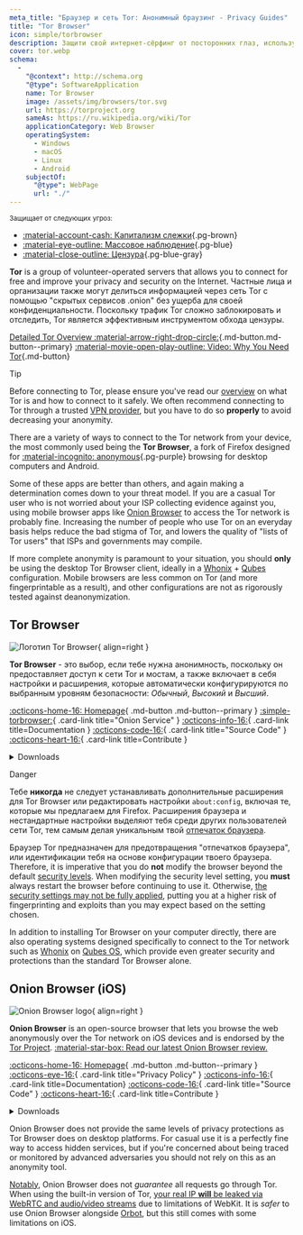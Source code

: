 ```yaml
---
meta_title: "Браузер и сеть Tor: Анонимный браузинг - Privacy Guides"
title: "Tor Browser"
icon: simple/torbrowser
description: Защити свой интернет-сёрфинг от посторонних глаз, используя сеть Tor - безопасную сеть, обходящую цензуру.
cover: tor.webp
schema:
  - 
    "@context": http://schema.org
    "@type": SoftwareApplication
    name: Tor Browser
    image: /assets/img/browsers/tor.svg
    url: https://torproject.org
    sameAs: https://ru.wikipedia.org/wiki/Tor
    applicationCategory: Web Browser
    operatingSystem:
      - Windows
      - macOS
      - Linux
      - Android
    subjectOf:
      "@type": WebPage
      url: "./"
---
```


<small>Защищает от следующих угроз:</small>

- [:material-account-cash: Капитализм слежки](basics/common-threats.md#surveillance-as-a-business-model ""){.pg-brown}
- [:material-eye-outline: Массовое наблюдение](basics/common-threats.md#mass-surveillance-programs ""){.pg-blue}
- [:material-close-outline: Цензура](basics/common-threats.md#avoiding-censorship ""){.pg-blue-gray}

**Tor** is a group of volunteer-operated servers that allows you to connect for free and improve your privacy and security on the Internet. Частные лица и организации также могут делиться информацией через сеть Tor с помощью "скрытых сервисов .onion" без ущерба для своей конфиденциальности. Поскольку трафик Tor сложно заблокировать и отследить, Tor является эффективным инструментом обхода цензуры.

[Detailed Tor Overview :material-arrow-right-drop-circle:](advanced/tor-overview.md ""){.md-button.md-button--primary} [:material-movie-open-play-outline: Video: Why You Need Tor](https://www.privacyguides.org/videos/2025/03/02/why-you-need-tor/ ""){.md-button}

<div class="admonition tip" markdown>
<p class="admonition-title">Tip</p>

Before connecting to Tor, please ensure you've read our [overview](advanced/tor-overview.md) on what Tor is and how to connect to it safely. We often recommend connecting to Tor through a trusted [VPN provider](vpn.md), but you have to do so **properly** to avoid decreasing your anonymity.

</div>

There are a variety of ways to connect to the Tor network from your device, the most commonly used being the **Tor Browser**, a fork of Firefox designed for [:material-incognito: anonymous](basics/common-threats.md#anonymity-vs-privacy ""){.pg-purple} browsing for desktop computers and Android.

Some of these apps are better than others, and again making a determination comes down to your threat model. If you are a casual Tor user who is not worried about your ISP collecting evidence against you, using mobile browser apps like [Onion Browser](#onion-browser-ios) to access the Tor network is probably fine. Increasing the number of people who use Tor on an everyday basis helps reduce the bad stigma of Tor, and lowers the quality of "lists of Tor users" that ISPs and governments may compile.

If more complete anonymity is paramount to your situation, you should **only** be using the desktop Tor Browser client, ideally in a [Whonix](desktop.md#whonix) + [Qubes](desktop.md#qubes-os) configuration. Mobile browsers are less common on Tor (and more fingerprintable as a result), and other configurations are not as rigorously tested against deanonymization.

## Tor Browser

<div class="admonition recommendation" markdown>

![Логотип Tor Browser](assets/img/browsers/tor.svg){ align=right }

**Tor Browser** - это выбор, если тебе нужна анонимность, поскольку он предоставляет доступ к сети Tor и мостам, а также включает в себя настройки и расширения, которые автоматически конфигурируются по выбранным уровням безопасности: *Обычный*, *Высокий* и *Высший*.

[:octicons-home-16: Homepage](https://torproject.org){ .md-button .md-button--primary }
[:simple-torbrowser:](http://2gzyxa5ihm7nsggfxnu52rck2vv4rvmdlkiu3zzui5du4xyclen53wid.onion){ .card-link title="Onion Service" }
[:octicons-info-16:](https://tb-manual.torproject.org){ .card-link title=Documentation }
[:octicons-code-16:](https://gitlab.torproject.org/tpo/applications/tor-browser){ .card-link title="Source Code" }
[:octicons-heart-16:](https://donate.torproject.org){ .card-link title=Contribute }

<details class="downloads" markdown>
<summary>Downloads</summary>

- [:simple-googleplay: Google Play](https://play.google.com/store/apps/details?id=org.torproject.torbrowser)
- [:simple-android: Android](https://torproject.org/download/#android)
- [:fontawesome-brands-windows: Windows](https://torproject.org/download)
- [:simple-apple: macOS](https://torproject.org/download)
- [:simple-linux: Linux](https://torproject.org/download)

</details>

</div>

<div class="admonition danger" markdown>
<p class="admonition-title">Danger</p>

Тебе **никогда** не следует устанавливать дополнительные расширения для Tor Browser или редактировать настройки `about:config`, включая те, которые мы предлагаем для Firefox. Расширения браузера и нестандартные настройки выделяют тебя среди других пользователей сети Tor, тем самым делая уникальным твой [отпечаток браузера](https://support.torproject.org/ru/glossary/browser-fingerprinting/).

</div>

Браузер Tor предназначен для предотвращения "отпечатков браузера", или идентификации тебя на основе конфигурации твоего браузера. Therefore, it is imperative that you do **not** modify the browser beyond the default [security levels](https://tb-manual.torproject.org/security-settings). When modifying the security level setting, you **must** always restart the browser before continuing to use it. Otherwise, [the security settings may not be fully applied](https://www.privacyguides.org/articles/2025/05/02/tor-security-slider-flaw/), putting you at a higher risk of fingerprinting and exploits than you may expect based on the setting chosen.

In addition to installing Tor Browser on your computer directly, there are also operating systems designed specifically to connect to the Tor network such as [Whonix](desktop.md#whonix) on [Qubes OS](desktop.md#qubes-os), which provide even greater security and protections than the standard Tor Browser alone.

## Onion Browser (iOS)

<div class="admonition recommendation" markdown>

![Onion Browser logo](assets/img/self-contained-networks/onion_browser.svg){ align=right }

**Onion Browser** is an open-source browser that lets you browse the web anonymously over the Tor network on iOS devices and is endorsed by the [Tor Project](https://support.torproject.org/glossary/onion-browser). [:material-star-box: Read our latest Onion Browser review.](https://www.privacyguides.org/articles/2024/09/18/onion-browser-review/)

[:octicons-home-16: Homepage](https://onionbrowser.com){ .md-button .md-button--primary }
[:octicons-eye-16:](https://onionbrowser.com/privacy-policy){ .card-link title="Privacy Policy" }
[:octicons-info-16:](https://onionbrowser.com/faqs){ .card-link title=Documentation}
[:octicons-code-16:](https://github.com/OnionBrowser/OnionBrowser){ .card-link title="Source Code" }
[:octicons-heart-16:](https://onionbrowser.com/donate){ .card-link title=Contribute }

<details class="downloads" markdown>
<summary>Downloads</summary>

- [:simple-appstore: App Store](https://apps.apple.com/app/id519296448)

</details>

</div>

Onion Browser does not provide the same levels of privacy protections as Tor Browser does on desktop platforms. For casual use it is a perfectly fine way to access hidden services, but if you're concerned about being traced or monitored by advanced adversaries you should not rely on this as an anonymity tool.

[Notably](https://github.com/privacyguides/privacyguides.org/issues/2929), Onion Browser does not *guarantee* all requests go through Tor. When using the built-in version of Tor, [your real IP **will** be leaked via WebRTC and audio/video streams](https://onionbrowser.com/faqs) due to limitations of WebKit. It is *safer* to use Onion Browser alongside [Orbot](alternative-networks.md#orbot), but this still comes with some limitations on iOS.
